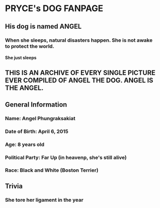 # PRYCE's DOG FANPAGE                                         
## His dog is named ANGEL
### When she sleeps, natural disasters happen. She is not awake to protect the world.
#### She just sleeps
## THIS IS AN ARCHIVE OF EVERY SINGLE PICTURE EVER COMPILED OF ANGEL THE DOG. ANGEL IS THE ANGEL. 
## General Information
### Name: Angel Phungraksakiat
### Date of Birth: April 6, 2015
### Age: 8 years old
### Political Party: Far Up (in heavenp, she's still alive)
### Race: Black and White (Boston Terrier)

## Trivia
### She tore her ligament in the year
